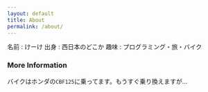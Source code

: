 ```yaml
---
layout: default
title: About
permalink: /about/
---
```


名前 : けーけ
出身 : 西日本のどこか
趣味 : プログラミング・旅・バイク

### More Information

バイクはホンダの`CBF125`に乗ってます。もうすぐ乗り換えますが...

